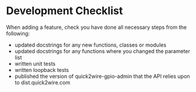 Development Checklist
===================

When adding a feature, check you have done all necessary steps from the following:

  * updated docstrings for any new functions, classes or modules
  * updated docstrings for any functions where you changed the parameter list
  * written unit tests
  * written loopback tests
  * published the version of quick2wire-gpio-admin that the API relies upon to dist.quick2wire.com


